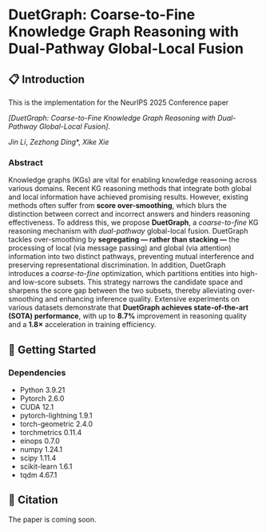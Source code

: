 # DuetGraph: Coarse-to-Fine Knowledge Graph Reasoning with Dual-Pathway Global-Local Fusion

## 📋 Introduction
This is the implementation for the NeurIPS 2025 Conference paper 

_[DuetGraph: Coarse-to-Fine Knowledge Graph Reasoning with Dual-Pathway Global-Local Fusion]_.

_Jin Li_, _Zezhong Ding_\*, _Xike Xie_

### Abstract

Knowledge graphs (KGs) are vital for enabling knowledge reasoning across various domains. Recent KG reasoning methods that integrate both global and local information have achieved promising results. However, existing methods often suffer from **score over-smoothing**, which blurs the distinction between correct and incorrect answers and hinders reasoning effectiveness. To address this, we propose **DuetGraph**, a *coarse-to-fine* KG reasoning mechanism with *dual-pathway* global-local fusion. DuetGraph tackles over-smoothing by **segregating — rather than stacking —** the processing of local (via message passing) and global (via attention) information into two distinct pathways, preventing mutual interference and preserving representational discrimination. In addition, DuetGraph introduces a *coarse-to-fine* optimization, which partitions entities into high- and low-score subsets. This strategy narrows the candidate space and sharpens the score gap between the two subsets, thereby alleviating over-smoothing and enhancing inference quality. Extensive experiments on various datasets demonstrate that **DuetGraph achieves state-of-the-art (SOTA) performance**, with up to **8.7%** improvement in reasoning quality and a **1.8×** acceleration in training efficiency.


## 🚀 Getting Started

### Dependencies
- Python 3.9.21
- Pytorch 2.6.0
- CUDA 12.1
- pytorch-lightning 1.9.1
- torch-geometric 2.4.0
- torchmetrics 0.11.4
- einops 0.7.0
- numpy 1.24.1
- scipy 1.11.4
- scikit-learn 1.6.1
- tqdm 4.67.1


## 🌟 Citation
The paper is coming soon.



